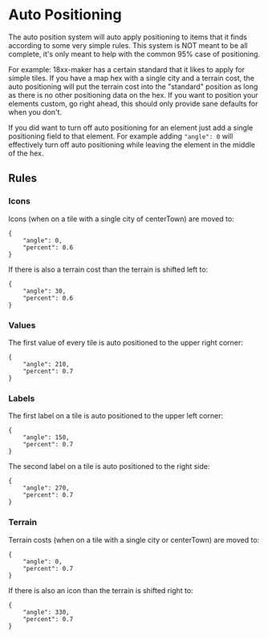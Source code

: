 # Auto Positioning

The auto position system will auto apply positioning to items that it finds
according to some very simple rules. This system is NOT meant to be all
complete, it's only meant to help with the common 95% case of positioning.

For example: 18xx-maker has a certain standard that it likes to apply for simple
tiles. If you have a map hex with a single city and a terrain cost, the auto
positioning will put the terrain cost into the "standard" position as long as
there is no other positioning data on the hex. If you want to position your
elements custom, go right ahead, this should only provide sane defaults for when
you don't.

If you did want to turn off auto positioning for an element just add a single
positioning field to that element. For example adding `"angle": 0` will
effectively turn off auto positioning while leaving the element in the middle of
the hex.

## Rules

### Icons

Icons (when on a tile with a single city of centerTown) are moved to:

```
{
    "angle": 0,
    "percent": 0.6
}
```

If there is also a terrain cost than the terrain is shifted left to:

```
{
    "angle": 30,
    "percent": 0.6
}
```

### Values

The first value of every tile is auto positioned to the upper right corner:

```
{
    "angle": 210,
    "percent": 0.7
}
```

### Labels

The first label on a tile is auto positioned to the upper left corner:

```
{
    "angle": 150,
    "percent": 0.7
}
```

The second label on a tile is auto positioned to the right side:

```
{
    "angle": 270,
    "percent": 0.7
}
```

### Terrain

Terrain costs (when on a tile with a single city or centerTown) are moved to:

```
{
    "angle": 0,
    "percent": 0.7
}
```

If there is also an icon than the terrain is shifted right to:

```
{
    "angle": 330,
    "percent": 0.7
}
```
